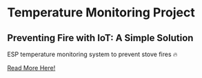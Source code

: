 # Temperature Monitoring Project

Preventing Fire with IoT: A Simple Solution
---------
ESP temperature monitoring system to prevent stove fires 🔥

[Read More Here!](https://blog.usejournal.com/preventing-fire-with-iot-a-simple-solution-c42853dde7fe)
